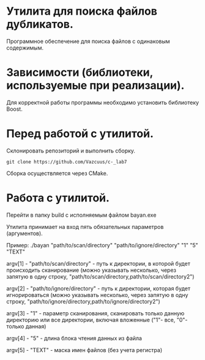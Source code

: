 # Утилита для поиска файлов дубликатов.
Программное обеспечение для поиска файлов с одинаковым содержимым.

# Зависимости (библиотеки, используемые при реализации).
Для корректной работы программы необходимо установить библиотеку Boost.

# Перед работой с утилитой.
Склонировать репозиторий и выполнить сборку.

```git clone https://github.com/Vazcuus/c-_lab7```

Сборка осуществляется через CMake.

# Работа с утилитой.
Перейти в папку build с исполняемым файлом bayan.exe

Утилита принимает на вход пять обязательных параметров (аргументов).

Пример: ./bayan "path/to/scan/directory" "path/to/ignore/directory" "1" "5" "TEXT"

argv[1] - "path/to/scan/directory" - путь к директории, в которой будет происходить сканирование (можно указывать несколько, через запятую в одну строку, "path/to/scan/directory,path/to/scan/directory2")

argv[2] - "path/to/ignore/directory" - путь к директории, которая будет игнорироваться (можно указывать несколько, через запятую в одну строку, "path/to/ignore/directory,path/to/ignore/directory2")

argv[3] - "1" - параметр сканирования, сканировать только данную директорию или все директории, включая вложенные ("1"- все, "0"- только данная)

argv[4] - "5" - длина блока чтения данных из файла

argv[5] - "TEXT" - маска имен файлов (без учета регистра)

